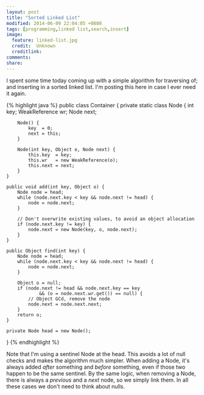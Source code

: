 ```yaml
---
layout: post
title: "Sorted Linked List"
modified: 2014-06-09 22:04:05 +0800
tags: [programming,linked list,search,insert]
image:
  feature: linked-list.jpg 
  credit:  Unknown
  creditlink: 
comments: 
share: 
---
```

I spent some time today coming up with a simple algorithm for traversing of; and inserting in a sorted linked list. I'm posting this here in case
I ever need it again.

{% highlight java %}
public class Container {
    private static class Node {
        int key;
        WeakReference wr;
        Node next;

        Node() {
            key  = 0;
            next = this;
        }

        Node(int key, Object o, Node next) {
            this.key  = key;
            this.wr   = new WeakReference(o);
            this.next = next;
        }
    }

    public void add(int key, Object o) {
        Node node = head;
        while (node.next.key < key && node.next != head) {
            node = node.next;
        }

        // Don't overwrite existing values, to avoid an object allocation
        if (node.next.key != key) {
            node.next = new Node(key, o, node.next);
        }
    }

    public Object find(int key) {
        Node node = head;
        while (node.next.key < key && node.next != head) {
            node = node.next;
        }

        Object o = null;
        if (node.next != head && node.next.key == key
                && (o = node.next.wr.get()) == null) {
            // Object GCd, remove the node
            node.next = node.next.next;
        }
        return o;
    }

    private Node head = new Node();
}
{% endhighlight %}

Note that I'm using a sentinel Node at the head. This avoids a lot of null checks and makes the algorithm much simpler. When adding a Node, it's
always added _after_ something and _before_ something, even if those two happen to be the same sentinel. By the same logic, when removing a Node,
there is always a _previous_ and a _next_ node, so we simply link them. In all these cases we don't need to think about nulls.
